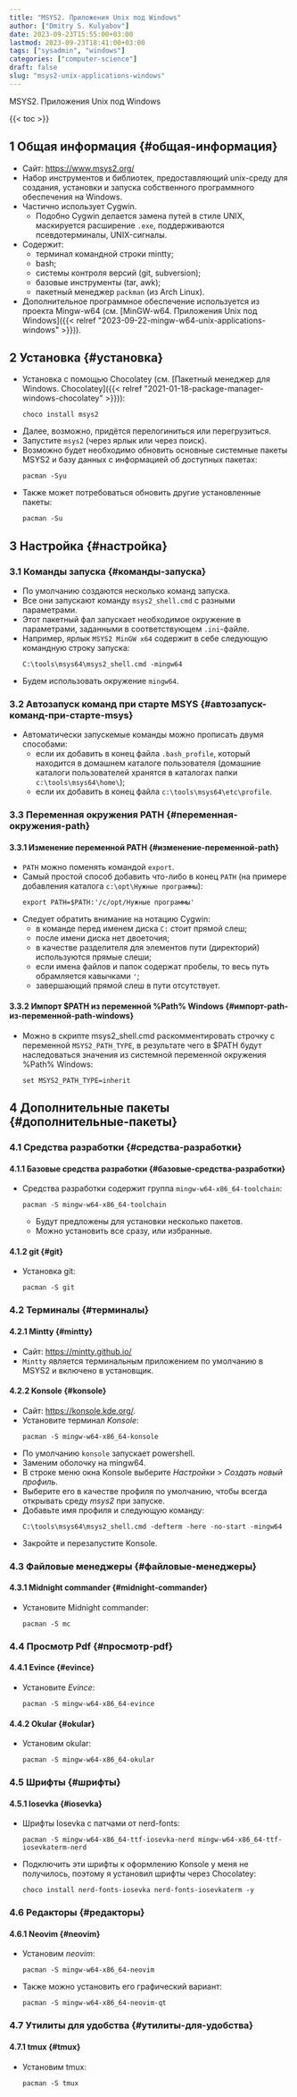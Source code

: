 ```yaml
---
title: "MSYS2. Приложения Unix под Windows"
author: ["Dmitry S. Kulyabov"]
date: 2023-09-23T15:55:00+03:00
lastmod: 2023-09-23T18:41:00+03:00
tags: ["sysadmin", "windows"]
categories: ["computer-science"]
draft: false
slug: "msys2-unix-applications-windows"
---
```


MSYS2. Приложения Unix под Windows

<!--more-->

{{< toc >}}


## <span class="section-num">1</span> Общая информация {#общая-информация}

-   Сайт: <https://www.msys2.org/>
-   Набор инструментов и библиотек, предоставляющий unix-среду для создания, установки и запуска собственного программного обеспечения на Windows.
-   Частично использует Cygwin.
    -   Подобно Cygwin делается замена путей в стиле UNIX, маскируется расширение `.exe`, поддерживаются псевдотерминалы, UNIX-сигналы.
-   Содержит:
    -   терминал командной строки mintty;
    -   bash;
    -   системы контроля версий (git, subversion);
    -   базовые инструменты (tar, awk);
    -   пакетный менеджер `packman` (из Arch Linux).
-   Дополнительное программное обеспечение используется из проекта Mingw-w64 (см. [MinGW-w64. Приложения Unix под Windows]({{< relref "2023-09-22-mingw-w64-unix-applications-windows" >}})).


## <span class="section-num">2</span> Установка {#установка}

-   Установка с помощью Chocolatey (см. [Пакетный менеджер для Windows. Chocolatey]({{< relref "2021-01-18-package-manager-windows-chocolatey" >}})):
    ```shell
    choco install msys2
    ```
-   Далее, возможно, придётся перелогиниться или перегрузиться.
-   Запустите `msys2` (через ярлык или через поиск).
-   Возможно будет необходимо обновить основные системные пакеты MSYS2 и базу данных с информацией об доступных пакетах:
    ```shell
    pacman -Syu
    ```
-   Также может потребоваться обновить другие установленные пакеты:
    ```shell
    pacman -Su
    ```


## <span class="section-num">3</span> Настройка {#настройка}


### <span class="section-num">3.1</span> Команды запуска {#команды-запуска}

-   По умолчанию создаются несколько команд запуска.
-   Все они запускают команду `msys2_shell.cmd` с разными параметрами.
-   Этот пакетный фал запускает необходимое окружение в параметрами, заданными в соответствующем `.ini`-файле.
-   Например, ярлык `MSYS2 MinGW x64` содержит в себе следующую командную строку запуска:
    ```shell
    C:\tools\msys64\msys2_shell.cmd -mingw64
    ```
-   Будем использовать окружение `mingw64`.


### <span class="section-num">3.2</span> Автозапуск команд при старте MSYS {#автозапуск-команд-при-старте-msys}

-   Автоматически запускемые команды можно прописать двумя способами:
    -   если их добавить в конец файла `.bash_profile`, который находится в домашнем каталоге пользователя (домашние каталоги пользователей хранятся в каталогах папки `c:\tools\msys64\home\`);
    -   если их добавить в конец файла `c:\tools\msys64\etc\profile`.


### <span class="section-num">3.3</span> Переменная окружения PATH {#переменная-окружения-path}


#### <span class="section-num">3.3.1</span> Изменение переменной PATH {#изменение-переменной-path}

-   `PATH` можно поменять командой `export`.
-   Самый простой способ добавить что-либо в конец `PATH` (на примере добавления каталога `c:\opt\Нужные программы`):
    ```shell
    export PATH=$PATH:'/c/opt/Нужные программы'
    ```
-   Следует обратить внимание на нотацию Cygwin:
    -   в команде перед именем диска `C:` стоит прямой слеш;
    -   после имени диска нет двоеточия;
    -   в качестве разделителя для элементов пути (директорий) используются прямые слеши;
    -   если имена файлов и папок содержат пробелы, то весь путь обрамляется кавычками `'`;
    -   завершающий прямой слеш в пути отсутствует.


#### <span class="section-num">3.3.2</span> Импорт $PATH из переменной %Path% Windows {#импорт-path-из-переменной-path-windows}

-   Можно в скрипте msys2_shell.cmd раскомментировать строчку с переменной `MSYS2_PATH_TYPE`, в результате чего в $PATH будут наследоваться значения из системной переменной окружения %Path% Windows:
    ```shell
    set MSYS2_PATH_TYPE=inherit
    ```


## <span class="section-num">4</span> Дополнительные пакеты {#дополнительные-пакеты}


### <span class="section-num">4.1</span> Средства разработки {#средства-разработки}


#### <span class="section-num">4.1.1</span> Базовые средства разработки {#базовые-средства-разработки}

-   Средства разработки содержит группа `mingw-w64-x86_64-toolchain`:
    ```shell
    pacman -S mingw-w64-x86_64-toolchain
    ```

    -   Будут предложены для установки несколько пакетов.
    -   Можно установить все сразу, или избранные.


#### <span class="section-num">4.1.2</span> git {#git}

-   Установка git:
    ```shell
    pacman -S git
    ```


### <span class="section-num">4.2</span> Терминалы {#терминалы}


#### <span class="section-num">4.2.1</span> Mintty {#mintty}

-   Сайт: <https://mintty.github.io/>
-   `Mintty` является терминальным приложением по умолчанию в MSYS2 и включено в установщик.


#### <span class="section-num">4.2.2</span> Konsole {#konsole}

-   Сайт: <https://konsole.kde.org/>.
-   Установите терминал _Konsole_:
    ```shell
    pacman -S mingw-w64-x86_64-konsole
    ```
-   По умолчанию `konsole` запускает powershell.
-   Заменим оболочку на mingw64.
-   В строке меню окна Konsole выберите _Настройки_ &gt; _Создать новый профиль_.
-   Выберите его в качестве профиля по умолчанию, чтобы всегда открывать среду _msys2_ при запуске.
-   Добавьте имя профиля и следующую команду:
    ```shell
    C:\tools\msys64\msys2_shell.cmd -defterm -here -no-start -mingw64
    ```
-   Закройте и перезапустите Konsole.


### <span class="section-num">4.3</span> Файловые менеджеры {#файловые-менеджеры}


#### <span class="section-num">4.3.1</span> Midnight commander {#midnight-commander}

-   Установите Midnight commander:
    ```shell
    pacman -S mc
    ```


### <span class="section-num">4.4</span> Просмотр Pdf {#просмотр-pdf}


#### <span class="section-num">4.4.1</span> Evince {#evince}

-   Установите _Evince_:
    ```shell
    pacman -S mingw-w64-x86_64-evince
    ```


#### <span class="section-num">4.4.2</span> Okular {#okular}

-   Установим okular:
    ```shell
    pacman -S mingw-w64-x86_64-okular
    ```


### <span class="section-num">4.5</span> Шрифты {#шрифты}


#### <span class="section-num">4.5.1</span> Iosevka {#iosevka}

-   Шрифты Iosevka с патчами от nerd-fonts:
    ```shell
    pacman -S mingw-w64-x86_64-ttf-iosevka-nerd mingw-w64-x86_64-ttf-iosevkaterm-nerd
    ```
-   Подключить эти шрифты к оформлению Konsole у меня не получилось, поэтому я установил шрифты через Chocolatey:
    ```shell
    choco install nerd-fonts-iosevka nerd-fonts-iosevkaterm -y
    ```


### <span class="section-num">4.6</span> Редакторы {#редакторы}


#### <span class="section-num">4.6.1</span> Neovim {#neovim}

-   Установим _neovim_:
    ```shell
    pacman -S mingw-w64-x86_64-neovim
    ```
-   Также можно установить его графический вариант:
    ```shell
    pacman -S mingw-w64-x86_64-neovim-qt
    ```


### <span class="section-num">4.7</span> Утилиты для удобства {#утилиты-для-удобства}


#### <span class="section-num">4.7.1</span> tmux {#tmux}

-   Установим tmux:
    ```shell
    pacman -S tmux
    ```
